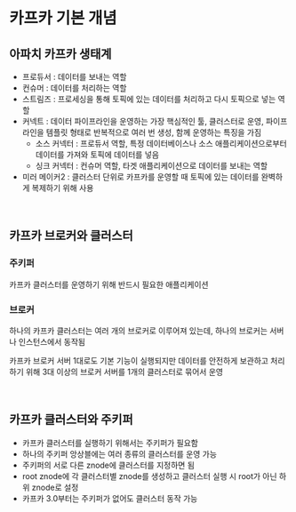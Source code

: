 # 카프카 기본 개념

## 아파치 카프카 생태계

- 프로듀서 : 데이터를 보내는 역할
- 컨슈머 : 데이터를 처리하는 역할
- 스트림즈 : 프로세싱을 통해 토픽에 있는 데이터를 처리하고 다시 토픽으로 넣는 역할
- 커넥트 : 데이터 파이프라인을 운영하는 가장 핵심적인 툴, 클러스터로 운영, 파이프라인을 템플릿 형태로 반복적으로 여러 번 생성, 함께 운영하는 특징을 가짐
  - 소스 커넥터 : 프로듀서 역할, 특정 데이터베이스나 소스 애플리케이션으로부터 데이터를 가져와 토픽에 데이터를 넣음
  - 싱크 커넥터 : 컨슈머 역할, 타겟 애플리케이션으로 데이터를 보내는 역할
- 미러 메이커2 : 클러스터 단위로 카프카를 운영할 때 토픽에 있는 데이터를 완벽하게 복제하기 위해 사용

<br>



 ## 카프카 브로커와 클러스터

### 주키퍼

카프카 클러스터를 운영하기 위해 반드시 필요한 애플리케이션



### 브로커

하나의 카프카 클러스터는 여러 개의 브로커로 이루어져 있는데, 하나의 브로커는 서버나 인스턴스에서 동작됨

카프카 브로커 서버 1대로도 기본 기능이 실행되지만 데이터를 안전하게 보관하고 처리하기 위해 3대 이상의 브로커 서버를 1개의 클러스터로 묶어서 운영

<br>



## 카프카 클러스터와 주키퍼

- 카프카 클러스터를 실행하기 위해서는 주키퍼가 필요함
- 하나의 주키퍼 앙상블에는 여러 종류의 클러스터를 운영 가능
- 주키퍼의 서로 다른 znode에 클러스터를 지정하면 됨
- root znode에 각 클러스터별 znode를 생성하고 클러스터 실행 시 root가 아닌 하위 znode로 설정
- 카프카 3.0부터는 주키퍼가 없어도 클러스터 동작 가능



